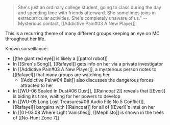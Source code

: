 > She's just an ordinary college student, going to class during the day and spending time with friends afterward. She sometimes joins in extracurricular activities. She's completely unaware of us."
> -- Mysterious contact, [[Addictive Pain#03 A New Player]]

This is a recurring theme of many different groups keeping an eye on MC throughout her life.

Known surveillance:
* [[the giant red eye]] is likely a [[patrol robot]]
* In [[Siren's Song]], [[Rafayel]] gets info on her via a private investigator
* In [[Addictive Pain#03 A New Player]], a mysterious person notes to [[Rafayel]] that many groups are watching her
	* [[Addictive Pain#04 Bait]] also discusses the dangerous forces attracted to her
* In [[WU-06 Sealed In Dust#06 Dust]], [[Raincoat 2]] reveals that [[Ever]] is biding its time, waiting for her powers to develop
* In [[WU-05 Long Lost Treasures#06 Audio File No.5 Conflict]], [[Rafayel]] bargains with [[Raincoat]] for all of [[Ever]]'s intel on her
* In [[01-03.08 Where Light Vanishes]], [[Mephisto]] is shown in the trees of [[No-Hunt Zone 7]]